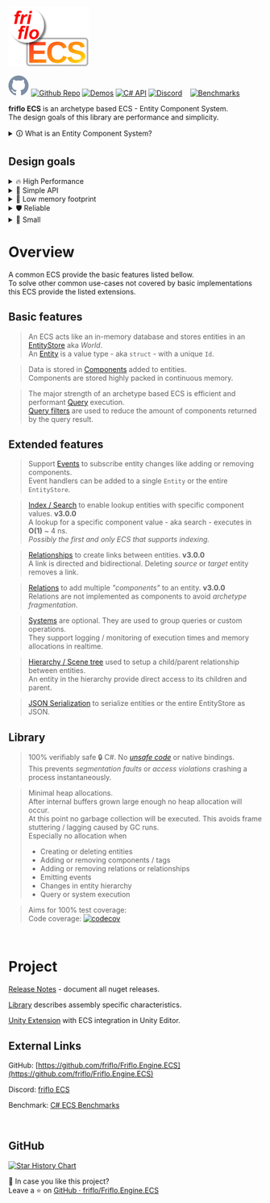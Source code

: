 [![friflo ECS](images/friflo-ECS.svg)](https://github.com/friflo/Friflo.Engine.ECS)

[![Github Repo](images/github-mark.svg)](https://github.com/friflo/Friflo.Engine.ECS)
[![Github Repo](https://img.shields.io/badge/GitHub-grey)](https://github.com/friflo/Friflo.Engine.ECS)
[![Demos](https://img.shields.io/badge/Demos-22aa22)](https://github.com/friflo/Friflo.Engine.ECS-Demos)
[![C# API](https://img.shields.io/badge/C%23%20API-22aaaa)](https://github.com/friflo/Friflo.Engine-docs)
[![Discord](https://img.shields.io/badge/Discord-5865F2)](https://discord.gg/nFfrhgQkb8)   
[![Benchmarks](https://img.shields.io/badge/Benchmark%20🏁%20of%20C%23%20ECS%20frameworks-ffffff)](https://github.com/friflo/ECS.CSharp.Benchmark-common-use-cases)



**friflo ECS** is an archetype based ECS - Entity Component System.  
The design goals of this library are performance and simplicity.

<details>
<summary>🛈 What is an Entity Component System?</summary>

An Entity Component System (**ECS**) is a software architecture pattern. [Wikipedia](https://en.wikipedia.org/wiki/Entity_component_system).  
It is often used in software development for **Games**, **Simulation**, **Analytics** and **In-Memory Database** providing high performant data processing.

An ECS has two major strengths:

1. It enables writing **highly decoupled code**. Data is stored in **Components** which are assigned to objects - aka **Entities** - at runtime.  
   Code decoupling is accomplished by dividing implementation in pure data structures (**Component types**) - and code (**Systems**) to process them.  
  
2. It provides **high performant query execution** by storing components in continuous memory to leverage L1 CPU cache and its prefetcher.  
   It improves CPU branch prediction by minimizing conditional branches when processing components in tight loops.
   [Data-oriented design ⋅ Wikipedia](https://en.wikipedia.org/wiki/Data-oriented_design).
</details>

## Design goals

<details>
<summary>🔥 High Performance</summary>
Optimal and efficient query / system execution.<br/>
Fast entity creation and component changes.
</details>

<details>
<summary>🎯 Simple API</summary>
Small and clear API.<br/>
No boilerplate code.
</details>

<details>
<summary>🔄 Low memory footprint</summary>
Minimal heap allocations at start phase.<br/>
No heap allocations after internal buffers grown large enough.<br/>
No GC pauses / no frame drops.
</details>

<details>
<summary>🛡️ Reliable</summary>
100% verifiably safe C#. No <b>unsafe</b> code or native bindings.<br/>
Full test coverage. Expressive runtime error messages.
</details>

<details>
<summary>🤏 Small</summary>
Friflo.Engine.ECS.dll size: only 320 kb.  <br/>
No code generation. No 3rd party dependencies.
</details>


# Overview

A common ECS provide the basic features listed bellow.  
To solve other common use-cases not covered by basic implementations this ECS provide the listed extensions.

## Basic features

> An ECS acts like an in-memory database and stores entities in an [EntityStore](docs/entity.md#entitystore) aka *World*.  
> An [Entity](docs/entity.md) is a value type - aka `struct` - with a unique `Id`.

> Data is stored in [Components](docs/entity.md#component) added to entities.  
> Components are stored highly packed in continuous memory.

> The major strength of an archetype based ECS is efficient and performant [Query](docs/query.md) execution.  
> [Query filters](docs/query.md#query-filter) are used to reduce the amount of components returned by the query result.


## Extended features

> Support [Events](docs/events.md) to subscribe entity changes like adding or removing components.  
> Event handlers can be added to a single `Entity` or the entire `EntityStore`.

> [Index / Search](docs/component-index.md) to enable lookup entities with specific component values. **v3.0.0**  
> A lookup for a specific component value - aka search - executes in **O(1)** ~ 4 ns.  
> *Possibly the first and only ECS that supports indexing.*

> [Relationships](docs/relationships.md) to create links between entities. **v3.0.0**  
> A link is directed and bidirectional. Deleting *source* or *target* entity removes a link.

> [Relations](docs/relations.md) to add multiple *"components"* to an entity. **v3.0.0**  
> Relations are not implemented as components to avoid *archetype fragmentation*.

> [Systems](docs/systems.md) are optional. They are used to group queries or custom operations.  
> They support logging / monitoring of execution times and memory allocations in realtime.

> [Hierarchy / Scene tree](docs/entity.md#hierarchy) used to setup a child/parent relationship between entities.  
> An entity in the hierarchy provide direct access to its children and parent.

> [JSON Serialization](docs/entity.md#json-serialization) to serialize entities or the entire EntityStore as JSON.


## Library

> 100% verifiably safe 🔒 C#. No [*unsafe code*](https://learn.microsoft.com/en-us/dotnet/csharp/language-reference/unsafe-code)
> or native bindings.  
> This prevents *segmentation faults* or *access violations* crashing a process instantaneously.

> Minimal heap allocations.  
> After internal buffers grown large enough no heap allocation will occur.  
> At this point no garbage collection will be executed. This avoids frame stuttering / lagging caused by GC runs.  
> Especially no allocation when
> - Creating or deleting entities
> - Adding or removing components / tags
> - Adding or removing relations or relationships
> - Emitting events
> - Changes in entity hierarchy
> - Query or system execution

> Aims for 100% test coverage:  
> Code coverage: [![codecov](https://img.shields.io/codecov/c/gh/friflo/Friflo.Engine.ECS?logo=codecov&logoColor=white&label=codecov)](https://app.codecov.io/gh/friflo/Friflo.Engine.ECS/tree/main/src/ECS)

<br>


# Project

[Release Notes](package/Release-Notes.md) - document all nuget releases.

[Library](package/Library.md) describes assembly specific characteristics.

[Unity Extension](extensions/Unity-extension.md) with ECS integration in Unity Editor.


## External Links

GitHub: [https://github.com/friflo/Friflo.Engine.ECS](https://github.com/friflo/Friflo.Engine.ECS)

Discord: [friflo ECS](https://discord.gg/nFfrhgQkb8)

Benchmark: [C# ECS Benchmarks](https://github.com/friflo/ECS.CSharp.Benchmark-common-use-cases)

<br/>


## GitHub

[![Star History Chart](https://api.star-history.com/svg?repos=friflo/Friflo.Engine.ECS&type=Timeline)](https://github.com/friflo/Friflo.Engine.ECS)

💖 In case you like this project?  
Leave a ⭐ on [GitHub ⋅ friflo/Friflo.Engine.ECS](https://github.com/friflo/Friflo.Engine.ECS)
